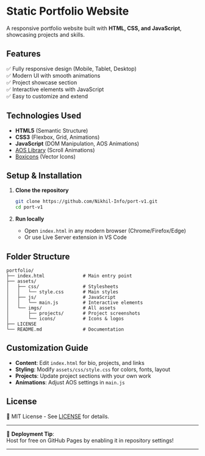 # **Static Portfolio Website**  

A responsive portfolio website built with **HTML, CSS, and JavaScript**, showcasing projects and skills.

## **Features**  
✅ Fully responsive design (Mobile, Tablet, Desktop)  
✅ Modern UI with smooth animations  
✅ Project showcase section  
✅ Interactive elements with JavaScript  
✅ Easy to customize and extend  

## **Technologies Used**  
- **HTML5** (Semantic Structure)  
- **CSS3** (Flexbox, Grid, Animations)  
- **JavaScript** (DOM Manipulation, AOS Animations)  
- [AOS Library](https://michalsnik.github.io/aos/) (Scroll Animations)  
- [Boxicons](https://boxicons.com/) (Vector Icons)  

## **Setup & Installation**  
1. **Clone the repository**  
   ```bash
   git clone https://github.com/Nikhil-Info/port-v1.git
   cd port-v1
   ```

2. **Run locally**  
   - Open `index.html` in any modern browser (Chrome/Firefox/Edge)  
   - Or use Live Server extension in VS Code  

## **Folder Structure**  
```
portfolio/
├── index.html              # Main entry point
├── assets/
│   ├── css/                # Stylesheets
│   │   └── style.css       # Main styles
│   ├── js/                 # JavaScript
│   │   └── main.js         # Interactive elements
│   └── imgs/               # All assets
│       ├── projects/       # Project screenshots
│       └── icons/          # Icons & logos
├── LICENSE
└── README.md               # Documentation
```

## **Customization Guide**  
- **Content**: Edit `index.html` for bio, projects, and links  
- **Styling**: Modify `assets/css/style.css` for colors, fonts, layout  
- **Projects**: Update project sections with your own work  
- **Animations**: Adjust AOS settings in `main.js`  

## **License**  
📄 MIT License - See [LICENSE](LICENSE) for details.  

---

🚀 **Deployment Tip**:  
Host for free on GitHub Pages by enabling it in repository settings!

---
